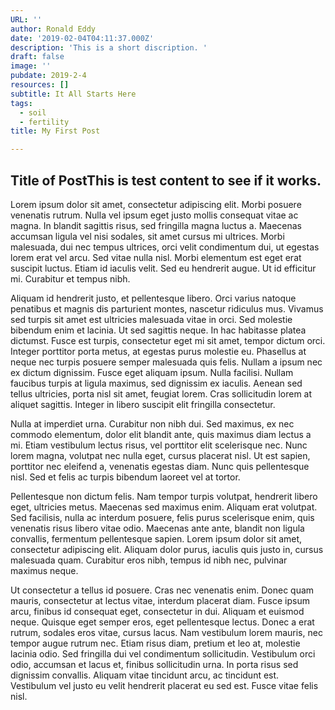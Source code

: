 ```yaml
---
URL: ''
author: Ronald Eddy
date: '2019-02-04T04:11:37.000Z'
description: 'This is a short discription. '
draft: false
image: ''
pubdate: 2019-2-4
resources: []
subtitle: It All Starts Here
tags:
  - soil
  - fertility
title: My First Post

---
```


## Title of PostThis is test content to see if it works.

Lorem ipsum dolor sit amet, consectetur adipiscing elit. Morbi posuere venenatis rutrum. Nulla vel ipsum eget justo mollis consequat vitae ac magna. In blandit sagittis risus, sed fringilla magna luctus a. Maecenas accumsan ligula vel nisi sodales, sit amet cursus mi ultrices. Morbi malesuada, dui nec tempus ultrices, orci velit condimentum dui, ut egestas lorem erat vel arcu. Sed vitae nulla nisl. Morbi elementum est eget erat suscipit luctus. Etiam id iaculis velit. Sed eu hendrerit augue. Ut id efficitur mi. Curabitur et tempus nibh.

Aliquam id hendrerit justo, et pellentesque libero. Orci varius natoque penatibus et magnis dis parturient montes, nascetur ridiculus mus. Vivamus sed turpis sit amet est ultricies malesuada vitae in orci. Sed molestie bibendum enim et lacinia. Ut sed sagittis neque. In hac habitasse platea dictumst. Fusce est turpis, consectetur eget mi sit amet, tempor dictum orci. Integer porttitor porta metus, at egestas purus molestie eu. Phasellus at neque nec turpis posuere semper malesuada quis felis. Nullam a ipsum nec ex dictum dignissim. Fusce eget aliquam ipsum. Nulla facilisi. Nullam faucibus turpis at ligula maximus, sed dignissim ex iaculis. Aenean sed tellus ultricies, porta nisl sit amet, feugiat lorem. Cras sollicitudin lorem at aliquet sagittis. Integer in libero suscipit elit fringilla consectetur.

Nulla at imperdiet urna. Curabitur non nibh dui. Sed maximus, ex nec commodo elementum, dolor elit blandit ante, quis maximus diam lectus a mi. Etiam vestibulum lectus risus, vel porttitor elit scelerisque nec. Nunc lorem magna, volutpat nec nulla eget, cursus placerat nisl. Ut est sapien, porttitor nec eleifend a, venenatis egestas diam. Nunc quis pellentesque nisl. Sed et felis ac turpis bibendum laoreet vel at tortor.

Pellentesque non dictum felis. Nam tempor turpis volutpat, hendrerit libero eget, ultricies metus. Maecenas sed maximus enim. Aliquam erat volutpat. Sed facilisis, nulla ac interdum posuere, felis purus scelerisque enim, quis venenatis risus libero vitae odio. Maecenas ante ante, blandit non ligula convallis, fermentum pellentesque sapien. Lorem ipsum dolor sit amet, consectetur adipiscing elit. Aliquam dolor purus, iaculis quis justo in, cursus malesuada quam. Curabitur eros nibh, tempus id nibh nec, pulvinar maximus neque.

Ut consectetur a tellus id posuere. Cras nec venenatis enim. Donec quam mauris, consectetur at lectus vitae, interdum placerat diam. Fusce ipsum arcu, finibus id consequat eget, consectetur in dui. Aliquam et euismod neque. Quisque eget semper eros, eget pellentesque lectus. Donec a erat rutrum, sodales eros vitae, cursus lacus. Nam vestibulum lorem mauris, nec tempor augue rutrum nec. Etiam risus diam, pretium et leo at, molestie lacinia odio. Sed fringilla dui vel condimentum sollicitudin. Vestibulum orci odio, accumsan et lacus et, finibus sollicitudin urna. In porta risus sed dignissim convallis. Aliquam vitae tincidunt arcu, ac tincidunt est. Vestibulum vel justo eu velit hendrerit placerat eu sed est. Fusce vitae felis nisl.